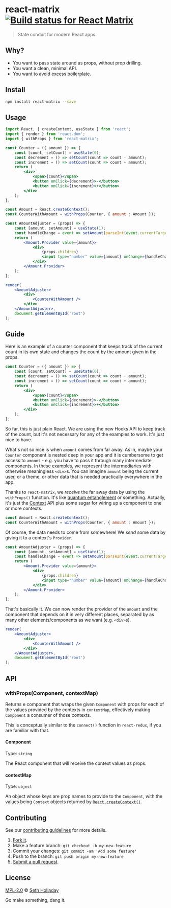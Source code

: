 # react-matrix [![Build status for React Matrix](https://travis-ci.com/sholladay/react-matrix.svg?branch=master "Build Status")](https://travis-ci.com/sholladay/react-matrix "Builds")

> State conduit for modern React apps

## Why?

 - You want to pass state around as props, without prop drilling.
 - You want a clean, minimal API.
 - You want to avoid excess boilerplate.

## Install

```sh
npm install react-matrix --save
```

## Usage

```jsx
import React, { createContext, useState } from 'react';
import { render } from 'react-dom';
import { withProps } from 'react-matrix';

const Counter = ({ amount }) => {
    const [count, setCount] = useState(0);
    const decrement = () => setCount(count => count - amount);
    const increment = () => setCount(count => count + amount);
    return (
        <div>
            <span>{count}</span>
            <button onClick={decrement}>-</button>
            <button onClick={increment}>+</button>
        </div>
    );
};

const Amount = React.createContext();
const CounterWithAmount = withProps(Counter, { amount : Amount });

const AmountAdjuster = (props) => {
    const [amount, setAmount] = useState(1);
    const handleChange = event => setAmount(parseInt(event.currentTarget.value, 10));
    return (
        <Amount.Provider value={amount}>
            <div>
                {props.children}
                <input type="number" value={amount} onChange={handleChange} />
            </div>
        </Amount.Provider>
    );
};

render(
    <AmountAdjuster>
        <div>
            <CounterWithAmount />
        </div>
    </AmountAdjuster>,
    document.getElementById('root')
);
```

## Guide

Here is an example of a counter component that keeps track of the current count in its own state and changes the count by the amount given in the props.

```jsx
const Counter = ({ amount }) => {
    const [count, setCount] = useState(0);
    const decrement = () => setCount(count => count - amount);
    const increment = () => setCount(count => count + amount);
    return (
        <div>
            <span>{count}</span>
            <button onClick={decrement}>-</button>
            <button onClick={increment}>+</button>
        </div>
    );
};
```

So far, this is just plain React. We are using the new Hooks API to keep track of the count, but it's not necessary for any of the examples to work. It's just nice to have.

What's not so nice is when `amount` comes from far away. As in, maybe your `Counter` component is nested deep in your app and it is cumbersome to get access to `amount` - e.g. you have to pass it through many intermediate components. In these examples, we represent the intermediaries with otherwise meaningless `<div>`s. You can imagine `amount` being the current user, or a theme, or other data that is needed practically everywhere in the app.

Thanks to `react-matrix`, we _receive_ the far away data by using the `withProps()` function. It's like [quantum entanglement](https://wikipedia.org/wiki/Quantum_entanglement) or something. Actually, it's just the [Context](https://reactjs.org/docs/context.html) API plus some sugar for wiring up a component to one or more contexts.

```jsx
const Amount = React.createContext();
const CounterWithAmount = withProps(Counter, { amount : Amount });
```

Of course, the data needs to come from somewhere! We _send_ some data by giving it to a context's `Provider`.

```jsx
const AmountAdjuster = (props) => {
    const [amount, setAmount] = useState(1);
    const handleChange = event => setAmount(parseInt(event.currentTarget.value, 10));
    return (
        <Amount.Provider value={amount}>
            <div>
                {props.children}
                <input type="number" value={amount} onChange={handleChange} />
            </div>
        </Amount.Provider>
    );
};
```

That's basically it. We can now render the provider of the `amount` and the component that depends on it in very different places, separated by as many other elements/components as we want (e.g. `<div>`s).

```jsx
render(
    <AmountAdjuster>
        <div>
            <CounterWithAmount />
        </div>
    </AmountAdjuster>,
    document.getElementById('root')
);
```

## API

### withProps(Component, contextMap)

Returns e component that wraps the given `Component` with props for each of the values provided by the contexts in `contextMap`, effectively making `Component` a consumer of those contexts.

This is conceptually similar to the `connect()` function in `react-redux`, if you are familiar with that.

#### Component

Type: `string`<br>

The React component that will receive the context values as props.

#### contextMap

Type: `object`<br>

An object whose keys are prop names to provide to the `Component`, with the values being `Context` objects returned by [`React.createContext()`](https://reactjs.org/docs/context.html#reactcreatecontext).

## Contributing

See our [contributing guidelines](https://github.com/sholladay/react-matrix/blob/master/CONTRIBUTING.md "Guidelines for participating in this project") for more details.

1. [Fork it](https://github.com/sholladay/react-matrix/fork).
2. Make a feature branch: `git checkout -b my-new-feature`
3. Commit your changes: `git commit -am 'Add some feature'`
4. Push to the branch: `git push origin my-new-feature`
5. [Submit a pull request](https://github.com/sholladay/react-matrix/compare "Submit code to this project for review").

## License

[MPL-2.0](https://github.com/sholladay/react-matrix/blob/master/LICENSE "License for react-matrix") © [Seth Holladay](https://seth-holladay.com "Author of react-matrix")

Go make something, dang it.
